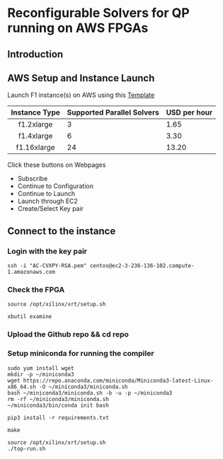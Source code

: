 Reconfigurable Solvers for QP running on AWS FPGAs
===

## Introduction

## AWS Setup and Instance Launch
Launch F1 instance(s) on AWS using this [Template](https://aws.amazon.com/marketplace/pp/prodview-zzeaoszfrkr7s)

| Instance Type | Supported Parallel Solvers | USD per hour |
|:---:|---|---|
|f1.2xlarge | 3 | 1.65 |
|f1.4xlarge | 6 | 3.30 |
|f1.16xlarge | 24 | 13.20 |

Click these buttons on Webpages 
- Subscribe 
- Continue to Configuration
- Continue to Launch
- Launch through EC2
- Create/Select Key pair

## Connect to the instance 
### Login with the key pair
`ssh -i "AC-CVXPY-RSA.pem" centos@ec2-3-236-136-102.compute-1.amazonaws.com`

### Check the FPGA
`source /opt/xilinx/xrt/setup.sh`

`xbutil examine`

### Upload the Github repo && cd repo

### Setup miniconda for running the compiler 
```
sudo yum install wget
mkdir -p ~/miniconda3
wget https://repo.anaconda.com/miniconda/Miniconda3-latest-Linux-x86_64.sh -O ~/miniconda3/miniconda.sh
bash ~/miniconda3/miniconda.sh -b -u -p ~/miniconda3
rm -rf ~/miniconda3/miniconda.sh
~/miniconda3/bin/conda init bash
```

`pip3 install -r requirements.txt`

`make`

```
source /opt/xilinx/xrt/setup.sh
./top-run.sh
```